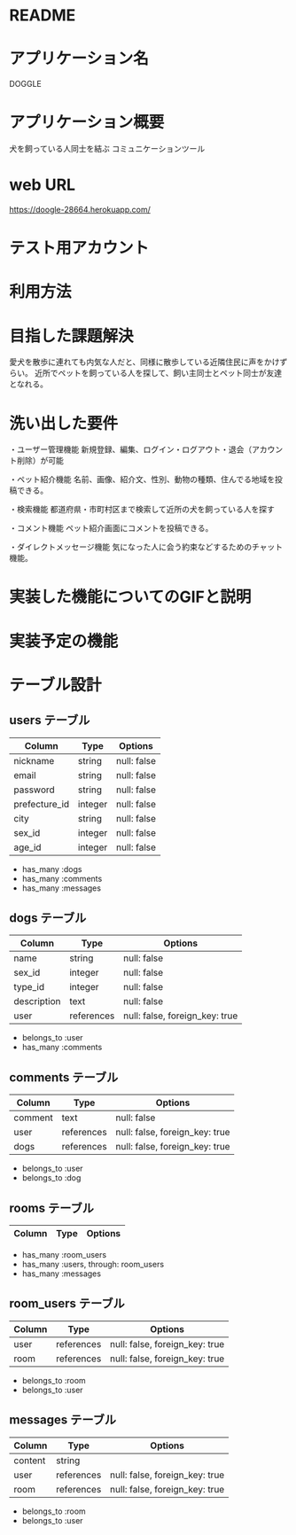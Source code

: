 # README

# アプリケーション名　
DOGGLE

# アプリケーション概要
犬を飼っている人同士を結ぶ
コミュニケーションツール

# web URL
https://doogle-28664.herokuapp.com/
# テスト用アカウント

# 利用方法

# 目指した課題解決
愛犬を散歩に連れても内気な人だと、同様に散歩している近隣住民に声をかけずらい。
近所でペットを飼っている人を探して、飼い主同士とペット同士が友達となれる。

# 洗い出した要件
・ユーザー管理機能
新規登録、編集、ログイン・ログアウト・退会（アカウント削除）が可能

・ペット紹介機能
名前、画像、紹介文、性別、動物の種類、住んでる地域を投稿できる。

・検索機能
都道府県・市町村区まで検索して近所の犬を飼っている人を探す

・コメント機能
ペット紹介画面にコメントを投稿できる。

・ダイレクトメッセージ機能
気になった人に会う約束などするためのチャット機能。

# 実装した機能についてのGIFと説明

# 実装予定の機能

# テーブル設計

## users テーブル

| Column        | Type    | Options     |
| --------------| ------- | ----------- |
| nickname      | string  | null: false |
| email         | string  | null: false |
| password      | string  | null: false |
| prefecture_id | integer | null: false |
| city          | string  | null: false |
| sex_id        | integer | null: false |
| age_id        | integer | null: false | 

- has_many :dogs
- has_many :comments
- has_many :messages

## dogs テーブル

| Column       |    Type    | Options     |
| -------------| ---------- | ----------- |
| name         | string     | null: false |
| sex_id       | integer    | null: false |
| type_id      | integer    | null: false |
| description  | text       | null: false |
| user         | references | null: false, foreign_key: true |

- belongs_to :user
- has_many :comments

## comments テーブル

| Column  | Type       | Options                        |
| ------- | ---------- | ------------------------------ |
| comment | text       | null: false                    |
| user    | references | null: false, foreign_key: true |
| dogs    | references | null: false, foreign_key: true |

- belongs_to :user
- belongs_to :dog

## rooms テーブル

| Column | Type   | Options     |
| ------ | ------ | ----------- |

- has_many :room_users
- has_many :users, through: room_users
- has_many :messages

## room_users テーブル

| Column | Type       | Options                        |
| ------ | ---------- | ------------------------------ |
| user   | references | null: false, foreign_key: true |
| room   | references | null: false, foreign_key: true |

- belongs_to :room
- belongs_to :user

## messages テーブル

| Column  | Type       | Options                        |
| ------- | ---------- | ------------------------------ |
| content | string     |                                |
| user    | references | null: false, foreign_key: true |
| room    | references | null: false, foreign_key: true |

- belongs_to :room
- belongs_to :user


